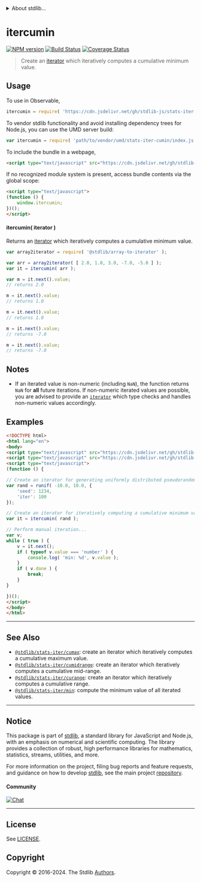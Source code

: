 <!--

@license Apache-2.0

Copyright (c) 2019 The Stdlib Authors.

Licensed under the Apache License, Version 2.0 (the "License");
you may not use this file except in compliance with the License.
You may obtain a copy of the License at

   http://www.apache.org/licenses/LICENSE-2.0

Unless required by applicable law or agreed to in writing, software
distributed under the License is distributed on an "AS IS" BASIS,
WITHOUT WARRANTIES OR CONDITIONS OF ANY KIND, either express or implied.
See the License for the specific language governing permissions and
limitations under the License.

-->


<details>
  <summary>
    About stdlib...
  </summary>
  <p>We believe in a future in which the web is a preferred environment for numerical computation. To help realize this future, we've built stdlib. stdlib is a standard library, with an emphasis on numerical and scientific computation, written in JavaScript (and C) for execution in browsers and in Node.js.</p>
  <p>The library is fully decomposable, being architected in such a way that you can swap out and mix and match APIs and functionality to cater to your exact preferences and use cases.</p>
  <p>When you use stdlib, you can be absolutely certain that you are using the most thorough, rigorous, well-written, studied, documented, tested, measured, and high-quality code out there.</p>
  <p>To join us in bringing numerical computing to the web, get started by checking us out on <a href="https://github.com/stdlib-js/stdlib">GitHub</a>, and please consider <a href="https://opencollective.com/stdlib">financially supporting stdlib</a>. We greatly appreciate your continued support!</p>
</details>

# itercumin

[![NPM version][npm-image]][npm-url] [![Build Status][test-image]][test-url] [![Coverage Status][coverage-image]][coverage-url] <!-- [![dependencies][dependencies-image]][dependencies-url] -->

> Create an [iterator][mdn-iterator-protocol] which iteratively computes a cumulative minimum value.

<section class="intro">

</section>

<!-- /.intro -->

<!-- Package usage documentation. -->



<section class="usage">

## Usage

To use in Observable,

```javascript
itercumin = require( 'https://cdn.jsdelivr.net/gh/stdlib-js/stats-iter-cumin@v0.2.1-umd/browser.js' )
```

To vendor stdlib functionality and avoid installing dependency trees for Node.js, you can use the UMD server build:

```javascript
var itercumin = require( 'path/to/vendor/umd/stats-iter-cumin/index.js' )
```

To include the bundle in a webpage,

```html
<script type="text/javascript" src="https://cdn.jsdelivr.net/gh/stdlib-js/stats-iter-cumin@v0.2.1-umd/browser.js"></script>
```

If no recognized module system is present, access bundle contents via the global scope:

```html
<script type="text/javascript">
(function () {
    window.itercumin;
})();
</script>
```

#### itercumin( iterator )

Returns an [iterator][mdn-iterator-protocol] which iteratively computes a cumulative minimum value.

```javascript
var array2iterator = require( '@stdlib/array-to-iterator' );

var arr = array2iterator( [ 2.0, 1.0, 3.0, -7.0, -5.0 ] );
var it = itercumin( arr );

var m = it.next().value;
// returns 2.0

m = it.next().value;
// returns 1.0

m = it.next().value;
// returns 1.0

m = it.next().value;
// returns -7.0

m = it.next().value;
// returns -7.0
```

</section>

<!-- /.usage -->

<!-- Package usage notes. Make sure to keep an empty line after the `section` element and another before the `/section` close. -->

<section class="notes">

## Notes

-   If an iterated value is non-numeric (including `NaN`), the function returns `NaN` for **all** future iterations. If non-numeric iterated values are possible, you are advised to provide an [`iterator`][mdn-iterator-protocol] which type checks and handles non-numeric values accordingly.

</section>

<!-- /.notes -->

<!-- Package usage examples. -->

<section class="examples">

## Examples

<!-- eslint no-undef: "error" -->

```html
<!DOCTYPE html>
<html lang="en">
<body>
<script type="text/javascript" src="https://cdn.jsdelivr.net/gh/stdlib-js/random-iter-uniform@umd/browser.js"></script>
<script type="text/javascript" src="https://cdn.jsdelivr.net/gh/stdlib-js/stats-iter-cumin@v0.2.1-umd/browser.js"></script>
<script type="text/javascript">
(function () {

// Create an iterator for generating uniformly distributed pseudorandom numbers:
var rand = runif( -10.0, 10.0, {
    'seed': 1234,
    'iter': 100
});

// Create an iterator for iteratively computing a cumulative minimum value:
var it = itercumin( rand );

// Perform manual iteration...
var v;
while ( true ) {
    v = it.next();
    if ( typeof v.value === 'number' ) {
        console.log( 'min: %d', v.value );
    }
    if ( v.done ) {
        break;
    }
}

})();
</script>
</body>
</html>
```

</section>

<!-- /.examples -->

<!-- Section to include cited references. If references are included, add a horizontal rule *before* the section. Make sure to keep an empty line after the `section` element and another before the `/section` close. -->

<section class="references">

</section>

<!-- /.references -->

<!-- Section for related `stdlib` packages. Do not manually edit this section, as it is automatically populated. -->

<section class="related">

* * *

## See Also

-   <span class="package-name">[`@stdlib/stats-iter/cumax`][@stdlib/stats/iter/cumax]</span><span class="delimiter">: </span><span class="description">create an iterator which iteratively computes a cumulative maximum value.</span>
-   <span class="package-name">[`@stdlib/stats-iter/cumidrange`][@stdlib/stats/iter/cumidrange]</span><span class="delimiter">: </span><span class="description">create an iterator which iteratively computes a cumulative mid-range.</span>
-   <span class="package-name">[`@stdlib/stats-iter/curange`][@stdlib/stats/iter/curange]</span><span class="delimiter">: </span><span class="description">create an iterator which iteratively computes a cumulative range.</span>
-   <span class="package-name">[`@stdlib/stats-iter/min`][@stdlib/stats/iter/min]</span><span class="delimiter">: </span><span class="description">compute the minimum value of all iterated values.</span>

</section>

<!-- /.related -->

<!-- Section for all links. Make sure to keep an empty line after the `section` element and another before the `/section` close. -->


<section class="main-repo" >

* * *

## Notice

This package is part of [stdlib][stdlib], a standard library for JavaScript and Node.js, with an emphasis on numerical and scientific computing. The library provides a collection of robust, high performance libraries for mathematics, statistics, streams, utilities, and more.

For more information on the project, filing bug reports and feature requests, and guidance on how to develop [stdlib][stdlib], see the main project [repository][stdlib].

#### Community

[![Chat][chat-image]][chat-url]

---

## License

See [LICENSE][stdlib-license].


## Copyright

Copyright &copy; 2016-2024. The Stdlib [Authors][stdlib-authors].

</section>

<!-- /.stdlib -->

<!-- Section for all links. Make sure to keep an empty line after the `section` element and another before the `/section` close. -->

<section class="links">

[npm-image]: http://img.shields.io/npm/v/@stdlib/stats-iter-cumin.svg
[npm-url]: https://npmjs.org/package/@stdlib/stats-iter-cumin

[test-image]: https://github.com/stdlib-js/stats-iter-cumin/actions/workflows/test.yml/badge.svg?branch=v0.2.1
[test-url]: https://github.com/stdlib-js/stats-iter-cumin/actions/workflows/test.yml?query=branch:v0.2.1

[coverage-image]: https://img.shields.io/codecov/c/github/stdlib-js/stats-iter-cumin/main.svg
[coverage-url]: https://codecov.io/github/stdlib-js/stats-iter-cumin?branch=main

<!--

[dependencies-image]: https://img.shields.io/david/stdlib-js/stats-iter-cumin.svg
[dependencies-url]: https://david-dm.org/stdlib-js/stats-iter-cumin/main

-->

[chat-image]: https://img.shields.io/gitter/room/stdlib-js/stdlib.svg
[chat-url]: https://app.gitter.im/#/room/#stdlib-js_stdlib:gitter.im

[stdlib]: https://github.com/stdlib-js/stdlib

[stdlib-authors]: https://github.com/stdlib-js/stdlib/graphs/contributors

[umd]: https://github.com/umdjs/umd
[es-module]: https://developer.mozilla.org/en-US/docs/Web/JavaScript/Guide/Modules

[deno-url]: https://github.com/stdlib-js/stats-iter-cumin/tree/deno
[deno-readme]: https://github.com/stdlib-js/stats-iter-cumin/blob/deno/README.md
[umd-url]: https://github.com/stdlib-js/stats-iter-cumin/tree/umd
[umd-readme]: https://github.com/stdlib-js/stats-iter-cumin/blob/umd/README.md
[esm-url]: https://github.com/stdlib-js/stats-iter-cumin/tree/esm
[esm-readme]: https://github.com/stdlib-js/stats-iter-cumin/blob/esm/README.md
[branches-url]: https://github.com/stdlib-js/stats-iter-cumin/blob/main/branches.md

[stdlib-license]: https://raw.githubusercontent.com/stdlib-js/stats-iter-cumin/main/LICENSE

[mdn-iterator-protocol]: https://developer.mozilla.org/en-US/docs/Web/JavaScript/Reference/Iteration_protocols#The_iterator_protocol

<!-- <related-links> -->

[@stdlib/stats/iter/cumax]: https://github.com/stdlib-js/stats-iter-cumax/tree/umd

[@stdlib/stats/iter/cumidrange]: https://github.com/stdlib-js/stats-iter-cumidrange/tree/umd

[@stdlib/stats/iter/curange]: https://github.com/stdlib-js/stats-iter-curange/tree/umd

[@stdlib/stats/iter/min]: https://github.com/stdlib-js/stats-iter-min/tree/umd

<!-- </related-links> -->

</section>

<!-- /.links -->
